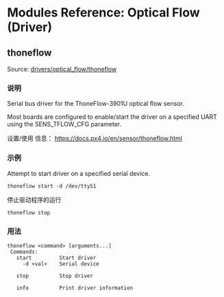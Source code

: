 # Modules Reference: Optical Flow (Driver)
## thoneflow
Source: [drivers/optical_flow/thoneflow](https://github.com/PX4/PX4-Autopilot/tree/master/src/drivers/optical_flow/thoneflow)


### 说明

Serial bus driver for the ThoneFlow-3901U optical flow sensor.

Most boards are configured to enable/start the driver on a specified UART using the SENS_TFLOW_CFG parameter.

设置/使用 信息： https://docs.px4.io/en/sensor/thoneflow.html

### 示例

Attempt to start driver on a specified serial device.
```
thoneflow start -d /dev/ttyS1
```
停止驱动程序的运行
```
thoneflow stop
```

<a id="thoneflow_usage"></a>

### 用法
```
thoneflow <command> [arguments...]
 Commands:
   start         Start driver
     -d <val>    Serial device

   stop          Stop driver

   info          Print driver information
```
